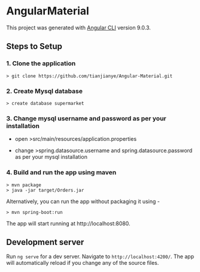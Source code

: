 # AngularMaterial

This project was generated with [Angular CLI](https://github.com/angular/angular-cli) version 9.0.3.

## Steps to Setup

### 1. Clone the application

	> git clone https://github.com/tianjianye/Angular-Material.git

### 2. Create Mysql database

	> create database supermarket

### 3. Change mysql username and password as per your installation

+ open >src/main/resources/application.properties

+ change >spring.datasource.username and spring.datasource.password as per your mysql installation

### 4. Build and run the app using maven

	> mvn package
	> java -jar target/Orders.jar

Alternatively, you can run the app without packaging it using -

	> mvn spring-boot:run
	
The app will start running at http://localhost:8080.

## Development server

Run `ng serve` for a dev server. Navigate to `http://localhost:4200/`. The app will automatically reload if you change any of the source files.